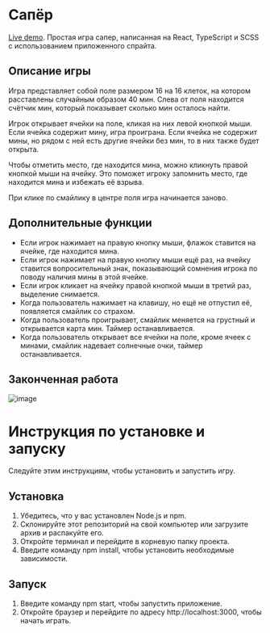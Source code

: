 # Сапёр
[Live demo](https://jumpeebune-vk-trainee.netlify.app/). Простая игра сапер, написанная на React, TypeScript и SCSS с использованием приложенного спрайта.

## Описание игры
Игра представляет собой поле размером 16 на 16 клеток, на котором расставлены случайным образом 40 мин. Слева от поля находится счётчик мин, который показывает сколько мин осталось найти.

Игрок открывает ячейки на поле, кликая на них левой кнопкой мыши. Если ячейка содержит мину, игра проиграна. Если ячейка не содержит мины, но рядом с ней есть другие ячейки без мин, то в них также будет открыта.

Чтобы отметить место, где находится мина, можно кликнуть правой кнопкой мыши на ячейку. Это поможет игроку запомнить место, где находится мина и избежать её взрыва.

При клике по смайлику в центре поля игра начинается заново.
## Дополнительные функции
- Если игрок нажимает на правую кнопку мыши, флажок ставится на ячейке, где находится мина.
- Если игрок нажимает на правую кнопку мыши ещё раз, на ячейку ставится вопросительный знак, показывающий сомнения игрока по поводу наличия мины в этой ячейке.
- Если игрок кликает на ячейку правой кнопкой мыши в третий раз, выделение снимается.
- Когда пользователь нажимает на клавишу, но ещё не отпустил её, появляется смайлик со страхом.
- Когда пользователь проигрывает, смайлик меняется на грустный и открывается карта мин. Таймер останавливается.
- Когда пользователь открывает все ячейки на поле, кроме ячеек с минами, смайлик надевает солнечные очки, таймер останавливается.
## Законченная работа
![image](https://user-images.githubusercontent.com/105386597/222890676-0ab2e058-91b1-406e-ab2b-351905bdb8df.png)
# Инструкция по установке и запуску
Следуйте этим инструкциям, чтобы установить и запустить игру.
## Установка
1. Убедитесь, что у вас установлен Node.js и npm.
2. Склонируйте этот репозиторий на свой компьютер или загрузите архив и распакуйте его.
3. Откройте терминал и перейдите в корневую папку проекта.
4. Введите команду npm install, чтобы установить необходимые зависимости.

## Запуск
1. Введите команду npm start, чтобы запустить приложение.
2. Откройте браузер и перейдите по адресу http://localhost:3000, чтобы начать играть.
